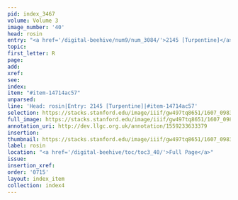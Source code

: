 ```yaml
---
pid: index_3467
volume: Volume 3
image_number: '40'
head: rosin
entry: "<a href='/digital-beehive/num9/num_3084/'>2145 [Turpentine]</a>"
topic:
first_letter: R
page:
add:
xref:
see:
index:
item: "#item-14714ac57"
unparsed:
line: 'Head: rosin|Entry: 2145 [Turpentine]|#item-14714ac57'
selection: https://stacks.stanford.edu/image/iiif/gw497tq8651/1607_0983/1162,1818,417,127/full/0/default.jpg
full_image: https://stacks.stanford.edu/image/iiif/gw497tq8651/1607_0983/full/full/0/default.jpg
annotation_uri: http://dev.llgc.org.uk/annotation/1559233633379
insertion:
thumbnail: https://stacks.stanford.edu/image/iiif/gw497tq8651/1607_0983/1162,1818,417,127/150,/0/default.jpg
label: rosin
location: "<a href='/digital-beehive/toc/toc3_40/'>Full Page</a>"
issue:
insertion_xref:
order: '0715'
layout: index_item
collection: index4
---
```

